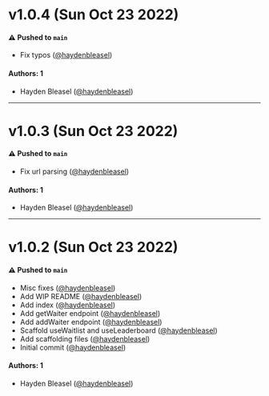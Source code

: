 # v1.0.4 (Sun Oct 23 2022)

#### ⚠️ Pushed to `main`

- Fix typos ([@haydenbleasel](https://github.com/haydenbleasel))

#### Authors: 1

- Hayden Bleasel ([@haydenbleasel](https://github.com/haydenbleasel))

---

# v1.0.3 (Sun Oct 23 2022)

#### ⚠️ Pushed to `main`

- Fix url parsing ([@haydenbleasel](https://github.com/haydenbleasel))

#### Authors: 1

- Hayden Bleasel ([@haydenbleasel](https://github.com/haydenbleasel))

---

# v1.0.2 (Sun Oct 23 2022)

#### ⚠️ Pushed to `main`

- Misc fixes ([@haydenbleasel](https://github.com/haydenbleasel))
- Add WIP README ([@haydenbleasel](https://github.com/haydenbleasel))
- Add index ([@haydenbleasel](https://github.com/haydenbleasel))
- Add getWaiter endpoint ([@haydenbleasel](https://github.com/haydenbleasel))
- Add addWaiter endpoint ([@haydenbleasel](https://github.com/haydenbleasel))
- Scaffold useWaitlist and useLeaderboard ([@haydenbleasel](https://github.com/haydenbleasel))
- Add scaffolding files ([@haydenbleasel](https://github.com/haydenbleasel))
- Initial commit ([@haydenbleasel](https://github.com/haydenbleasel))

#### Authors: 1

- Hayden Bleasel ([@haydenbleasel](https://github.com/haydenbleasel))
